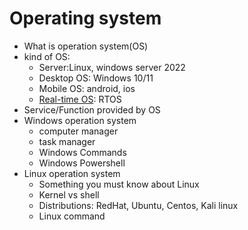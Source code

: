 # Operating system
- What is operation system(OS)
- kind of OS:
  - Server:Linux, windows server 2022
  - Desktop OS: Windows 10/11
  - Mobile OS: android, ios
  - [Real-time OS](https://en.wikipedia.org/wiki/Real-time_operating_system): RTOS
- Service/Function provided by OS
- Windows operation system
  - computer manager
  - task manager 
  - Windows Commands
  - Windows Powershell
- Linux operation system
  - Something you must know about Linux
  - Kernel vs shell 
  - Distributions: RedHat, Ubuntu, Centos, Kali linux
  - Linux command
 
